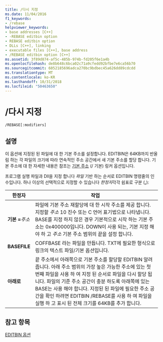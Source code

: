 ```yaml
---
title: /다시 지정
ms.date: 11/04/2016
f1_keywords:
- /rebase
helpviewer_keywords:
- base addresses [C++]
- -REBASE editbin option
- REBASE editbin option
- DLLs [C++], linking
- executable files [C++], base address
- /REBASE editbin option [C++]
ms.assetid: 3f89d874-af5c-485b-974b-fd205f6e1a4b
ms.openlocfilehash: de8b648c6bca02c71a9cfedd92bfbe7e6ca56b70
ms.sourcegitcommit: 6052185696adca270bc9bdbec45a626dd89cdcdd
ms.translationtype: MT
ms.contentlocale: ko-KR
ms.lasthandoff: 10/31/2018
ms.locfileid: "50463650"
---
```

# <a name="rebase"></a>/다시 지정

```
/REBASE[:modifiers]
```

## <a name="remarks"></a>설명

이 옵션에 지정된 된 파일에 대 한 기본 주소를 설정합니다. EDITBIN은 64KB까지 반올림 하는 각 파일의 크기에 따라 연속적인 주소 공간에서 새 기본 주소를 할당 합니다. 기본 주소에 대 한 자세한 내용은 참조는 [기본 주소](../../build/reference/base-base-address.md) (/ 기본) 링커 옵션입니다.

프로그램 실행 파일과 Dll을 지정 합니다 *파일* 기반 하는 순서로 EDITBIN 명령줄의 인수입니다. 하나 이상의 선택적으로 지정할 수 있습니다 *한정자*각각 쉼표로 구분 (**,**):

|한정자|작업|
|--------------|------------|
|**기본 =**<em>주소</em>|파일에 기본 주소 재할당에 대 한 시작 주소를 제공 합니다. 지정할 *주소* 10 진수 또는 C 언어 표기법으로 나타냅니다. BASE를 지정 하지 않은 경우 기본적으로 시작 하는 기본 주소는 0x400000입니다. DOWN이 사용 되는, 기본 지정 해야 하 고 *주소* 기본 주소 범위의 끝을 설정 합니다.|
|**BASEFILE**|COFFBASE 라는 파일을 만듭니다. TXT에 필요한 형식으로 링크의 텍스트 파일/기본 옵션입니다.|
|**아래로**|끝 주소에서 아래쪽으로 기본 주소를 할당할 EDITBIN 알려 줍니다. 아래 주소 범위의 가장 높은 가능한 주소에 있는 첫 번째 파일을 사용 하 여 지정 된 순서로 파일을 다시 할당 됩니다. 파일의 기준 주소 공간이 충분 하도록 아래쪽에 있는 BASE는 사용 해야 합니다. 지정된 된 파일에 필요한 주소 공간을 확인 하려면 EDITBIN /REBASE를 사용 하 여 파일을 실행 하 고 표시 된 전체 크기를 64KB를 추가 합니다.|

## <a name="see-also"></a>참고 항목

[EDITBIN 옵션](../../build/reference/editbin-options.md)